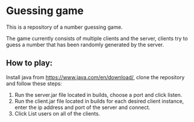 # Guessing game
This is a repository of a number guessing game.

The game currently consists of multiple clients and the server, clients try to guess a number that has been randomly generated by the server.

## How to play: 

Install java from https://www.java.com/en/download/, clone the repository and follow these steps:
1. Run the server.jar file located in builds, choose a port and click listen.
2. Run the client.jar file located in builds for each desired client instance, enter the ip address and port of the server and connect. 
3. Click List users on all of the clients.
